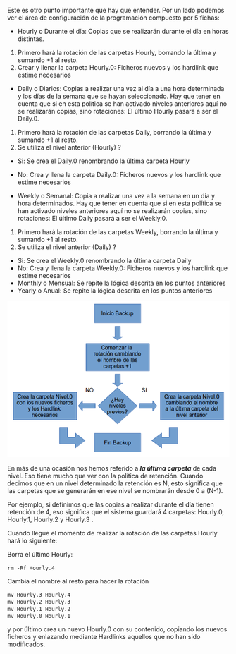 Este es otro punto importante que hay que entender. Por un lado podemos ver el área de configuración de la programación compuesto por 5 fichas:

- Hourly o Durante el día: Copias que se realizarán durante el día en horas distintas.
 1. Primero hará la rotación de las carpetas Hourly, borrando la última y sumando +1 al resto.
 2. Crear y llenar la carpeta Hourly.0: Ficheros nuevos y los hardlink que estime necesarios

- Daily o Diarios: Copias a realizar una vez al día a una hora determinada y los días de la semana que se hayan seleccionado. Hay que tener en cuenta que si en esta política se han activado niveles anteriores aquí no se realizarán copias, sino rotaciones: El último Hourly pasará a ser el Daily.0.
 1. Primero hará la rotación de las carpetas Daily, borrando la última y sumando +1 al resto.
 2. Se utiliza el nivel anterior (Hourly) ?
   - Si: Se crea el Daily.0 renombrando la última carpeta Hourly
   - No: Crea y llena la carpeta Daily.0: Ficheros nuevos y los hardlink que estime necesarios

- Weekly o Semanal: Copia a realizar una vez a la semana en un día y hora determinados. Hay que tener en cuenta que si en esta política se han activado niveles anteriores aquí no se realizarán copias, sino rotaciones: El último Daily pasará a ser el Weekly.0.
 1. Primero hará la rotación de las carpetas Weekly, borrando la última y sumando +1 al resto.
 2. Se utiliza el nivel anterior (Daily) ?
   - Si: Se crea el Weekly.0 renombrando la última carpeta Daily
   - No: Crea y llena la carpeta Weekly.0: Ficheros nuevos y los hardlink que estime necesarios
- Monthly o Mensual: Se repite la lógica descrita en los puntos anteriores
- Yearly o Anual: Se repite la lógica descrita en los puntos anteriores

![Clientes y Tareas](../assets/politicas1.png)

En más de una ocasión nos hemos referido a ***la última carpeta*** de cada nivel. Eso tiene mucho que ver con la política de retención. Cuando decimos que en un nivel determinado la retención es N, esto significa que las carpetas que se generarán en ese nivel se nombrarán desde 0 a (N-1).

Por ejemplo, si definimos que las copias a realizar durante el día tienen retención de 4,  eso significa que el sistema guardará 4 carpetas: Hourly.0,  Hourly.1,  Hourly.2 y  Hourly.3 .

Cuando llegue el momento de realizar la rotación de las carpetas Hourly hará lo siguiente:

Borra el último Hourly:

```
rm -Rf Hourly.4
```


Cambia el nombre al resto para hacer la rotación

```
mv Hourly.3 Hourly.4
mv Hourly.2 Hourly.3
mv Hourly.1 Hourly.2
mv Hourly.0 Hourly.1
```


y por último crea un nuevo Hourly.0 con su contenido, copiando los nuevos ficheros y enlazando mediante Hardlinks aquellos que no han sido modificados.

